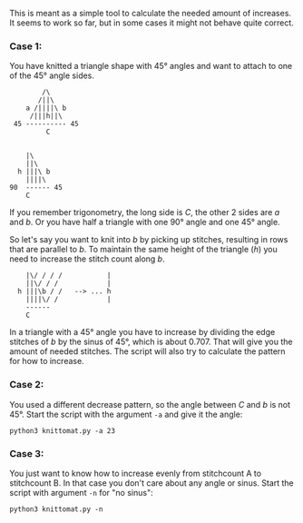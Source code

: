 This is meant as a simple tool to calculate the needed amount of increases.
It seems to work so far, but in some cases it might not behave quite correct.

### Case 1:
You have knitted a triangle shape with 45° angles and want to attach to one of the 45° angle sides.
```
        /\
       /||\
    a /||||\ b
     /|||h||\
 45 ---------- 45
         C
```
```

    |\
    ||\
  h |||\ b
    ||||\
90  ------ 45
    C
```

If you remember trigonometry, the long side is _C_, the other 2 sides are _a_ and _b_.
Or you have half a triangle with one 90° angle and one 45° angle. 

So let's say you want to knit into _b_ by picking up stitches, resulting in rows that are parallel to _b_.
To maintain the same height of the triangle (_h_) you need to increase the stitch count along _b_.

```
    |\/ / / /           |
    ||\/ / /            |
  h |||\b / /   --> ... h
    ||||\/ /            |
    ------
    C
```
In a triangle with a 45° angle you have to increase by dividing the edge stitches of _b_ by the sinus of 45°, which is about 0.707.
That will give you the amount of needed stitches.
The script will also try to calculate the pattern for how to increase.


### Case 2:
You used a different decrease pattern, so the angle between _C_ and _b_ is not 45°.
Start the script with the argument `-a` and give it the angle:
 
`python3 knittomat.py -a 23`

### Case 3:
You just want to know how to increase evenly from stitchcount A to stitchcount B.
In that case you don't care about any angle or sinus.
Start the script with argument `-n` for "no sinus":
 
`python3 knittomat.py -n`
